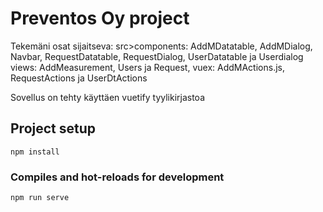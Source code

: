 # Preventos Oy project

Tekemäni osat sijaitseva: 
src>components: AddMDatatable, AddMDialog, Navbar, RequestDatatable, RequestDialog, UserDatatable ja Userdialog
views: AddMeasurement, Users ja Request, 
vuex: AddMActions.js, RequestActions ja UserDtActions 

Sovellus on tehty käyttäen vuetify tyylikirjastoa 

## Project setup
```
npm install
```

### Compiles and hot-reloads for development
```
npm run serve
```


